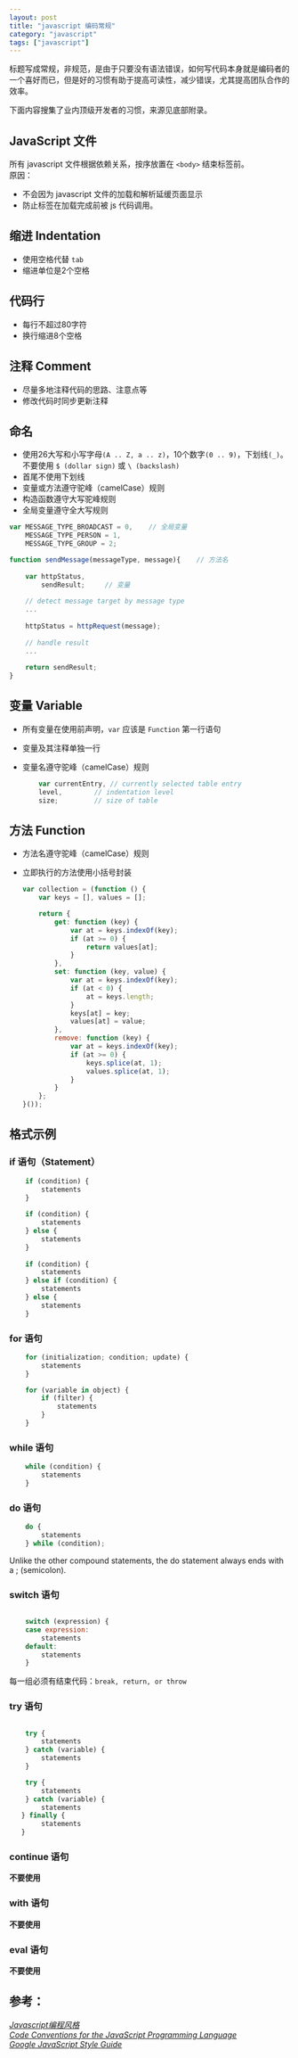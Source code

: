 ```yaml
---
layout: post
title: "javascript 编码常规"
category: "javascript"
tags: ["javascript"]
---
```



标题写成常规，非规范，是由于只要没有语法错误，如何写代码本身就是编码者的一个喜好而已，但是好的习惯有助于提高可读性，减少错误，尤其提高团队合作的效率。

下面内容搜集了业内顶级开发者的习惯，来源见底部附录。

## JavaScript 文件
所有 javascript 文件根据依赖关系，按序放置在 `<body>` 结束标签前。  
原因：  
- 不会因为 javascript 文件的加载和解析延缓页面显示
- 防止标签在加载完成前被 js 代码调用。

## 缩进 Indentation
- 使用空格代替 `tab`
- 缩进单位是2个空格

## 代码行
- 每行不超过80字符
- 换行缩进8个空格

## 注释 Comment
- 尽量多地注释代码的思路、注意点等
- 修改代码时同步更新注释

## 命名
- 使用26大写和小写字母`(A .. Z, a .. z)`，10个数字`(0 .. 9)`，下划线`(_)`。不要使用 `$ (dollar sign)` 或 `\ (backslash)`
- 首尾不使用下划线
- 变量或方法遵守驼峰（camelCase）规则
- 构造函数遵守大写驼峰规则
- 全局变量遵守全大写规则

```javascript
var MESSAGE_TYPE_BROADCAST = 0,    // 全局变量
    MESSAGE_TYPE_PERSON = 1,
    MESSAGE_TYPE_GROUP = 2;

function sendMessage(messageType, message){    // 方法名
    
    var httpStatus,
        sendResult;     // 变量
    
    // detect message target by message type
    ... 
    
    httpStatus = httpRequest(message);
    
    // handle result
    ...
   
    return sendResult;
}
```



## 变量 Variable
- 所有变量在使用前声明，`var` 应该是 `Function` 第一行语句
- 变量及其注释单独一行
- 变量名遵守驼峰（camelCase）规则

    ```javascript
        var currentEntry, // currently selected table entry
        level,        // indentation level
        size;         // size of table
    ```

## 方法 Function
- 方法名遵守驼峰（camelCase）规则
- 立即执行的方法使用小括号封装

    ```javascript
    var collection = (function () {
        var keys = [], values = [];
    
        return {
            get: function (key) {
                var at = keys.indexOf(key);
                if (at >= 0) {
                    return values[at];
                }
            },
            set: function (key, value) {
                var at = keys.indexOf(key);
                if (at < 0) {
                    at = keys.length;
                }
                keys[at] = key;
                values[at] = value;
            },
            remove: function (key) {
                var at = keys.indexOf(key);
                if (at >= 0) {
                    keys.splice(at, 1);
                    values.splice(at, 1);
                }
            }
        };
    }());
    ```
    
## 格式示例

### if 语句（Statement）


```javascript
    if (condition) {
        statements
    }
    
    if (condition) {
        statements
    } else {
        statements
    }
    
    if (condition) {
        statements
    } else if (condition) {
        statements
    } else {
        statements
    }
```

### for 语句


```javascript
    for (initialization; condition; update) {
        statements
    }

    for (variable in object) {
        if (filter) {
            statements
        } 
    }
```


### while 语句

```javascript
    while (condition) {
        statements
    }
```

### do 语句

```javascript
    do {
        statements
    } while (condition);
```

Unlike the other compound statements, the do statement always ends with a ; (semicolon).

### switch 语句

```javascript

    switch (expression) {
    case expression:
        statements
    default:
        statements
    }
```

每一组必须有结束代码：`break, return, or throw`


### try 语句

```javascript

    try {
        statements
    } catch (variable) {
        statements
    }

    try {
        statements
    } catch (variable) {
        statements
   } finally {
        statements
   }
```

### continue 语句

**不要使用**

### with 语句

**不要使用**

### eval 语句

**不要使用**

## 参考：
*[Javascript编程风格](http://www.ruanyifeng.com/blog/2012/04/javascript_programming_style.html)*  
*[Code Conventions for the JavaScript Programming Language](http://javascript.crockford.com/code.html)*  
*[Google JavaScript Style Guide](http://google-styleguide.googlecode.com/svn/trunk/javascriptguide.xml)*
 

